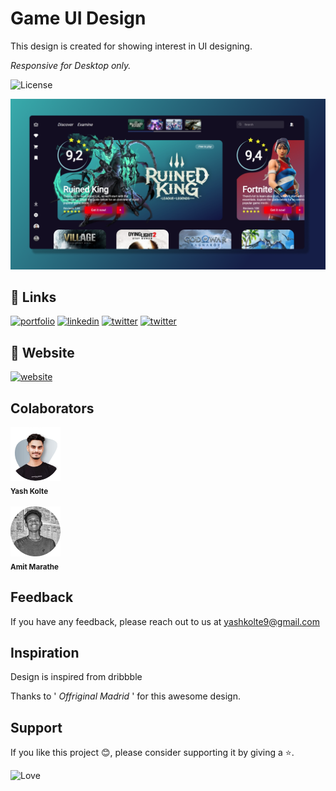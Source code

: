 # Game UI Design 

This design is created for showing interest in UI designing.

<i>Responsive for Desktop only.</i>

![License](https://img.shields.io/github/license/yashkolte/gameui.svg)


<img src="./assets/readme/readme.png" />

## 🔗 Links
[![portfolio](https://img.shields.io/badge/my_github-000?style=for-the-badge&logo=ko-fi&logoColor=white)](https://github.com/yashkolte)
[![linkedin](https://img.shields.io/badge/linkedin-0A66C2?style=for-the-badge&logo=linkedin&logoColor=white)](https://www.linkedin.com/in/yashkolte)
[![twitter](https://img.shields.io/badge/twitter-1DA1F2?style=for-the-badge&logo=twitter&logoColor=white)](https://twitter.com/yashkolte20)
[![twitter](https://img.shields.io/badge/instagram-f60866?style=for-the-badge&logo=instagram&logoColor=white)](https://twitter.com/yashkolte20)

## 🔗 Website
[![website](https://img.shields.io/badge/website-000?style=for-the-badge&logo=hyper&logoColor=white)](https://yashkolte.github.io/gameui/)

## Colaborators
<div align="left">
<img src="./assets/readme/DP.png" width="80px;" alt=""/><br /><sub><b>Yash Kolte</b></sub></a><br /><br />
<img src="./assets/readme/DP02.png" width="80px;" alt=""/><br /><sub><b>Amit Marathe</b></sub></a><br />
</div>

## Feedback

If you have any feedback, please reach out to us at yashkolte9@gmail.com

## Inspiration 

Design is inspired from dribbble

Thanks to '<i> Offriginal Madrid </i>' for this awesome design.

## Support

If you like this project 😊, please consider supporting it by giving a ⭐️.


![Love](http://ForTheBadge.com/images/badges/built-with-love.svg)